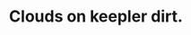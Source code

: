---
markdown: redcarpet
layout: news
title: Clouds on keepler dirt.
meta: Clouds abaaaaaasasshshbhbdccbcsdmvvbdjdsvdvvbjhbfvbdkvfnksm.
cateogry: news
---